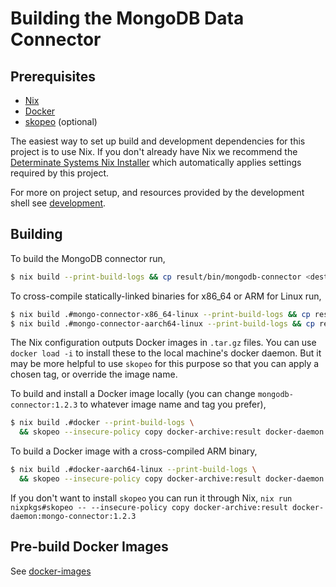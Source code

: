# Building the MongoDB Data Connector

## Prerequisites

- [Nix][Determinate Systems Nix Installer]
- [Docker](https://docs.docker.com/engine/install/)
- [skopeo](https://github.com/containers/skopeo) (optional)

The easiest way to set up build and development dependencies for this project is
to use Nix. If you don't already have Nix we recommend the [Determinate Systems
Nix Installer][] which automatically applies settings required by this project.

[Determinate Systems Nix Installer]: https://github.com/DeterminateSystems/nix-installer/blob/main/README.md

For more on project setup, and resources provided by the development shell see
[development](./development.md).

## Building

To build the MongoDB connector run,

```sh
$ nix build --print-build-logs && cp result/bin/mongodb-connector <dest>
```

To cross-compile statically-linked binaries for x86_64 or ARM for Linux run,

```sh
$ nix build .#mongo-connector-x86_64-linux --print-build-logs && cp result/bin/mongodb-connector <dest>
$ nix build .#mongo-connector-aarch64-linux --print-build-logs && cp result/bin/mongodb-connector <dest>
```

The Nix configuration outputs Docker images in `.tar.gz` files. You can use
`docker load -i` to install these to the local machine's docker daemon. But it
may be more helpful to use `skopeo` for this purpose so that you can apply
a chosen tag, or override the image name.

To build and install a Docker image locally (you can change
`mongodb-connector:1.2.3` to whatever image name and tag you prefer),

```sh
$ nix build .#docker --print-build-logs \
  && skopeo --insecure-policy copy docker-archive:result docker-daemon:mongo-connector:1.2.3
```

To build a Docker image with a cross-compiled ARM binary,

```sh
$ nix build .#docker-aarch64-linux --print-build-logs \
  && skopeo --insecure-policy copy docker-archive:result docker-daemon:mongo-connector:1.2.3
```

If you don't want to install `skopeo` you can run it through Nix, `nix run
nixpkgs#skopeo -- --insecure-policy copy docker-archive:result docker-daemon:mongo-connector:1.2.3`

## Pre-build Docker Images

See [docker-images](./docker-images.md)
